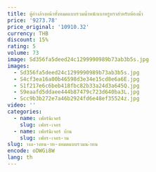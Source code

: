 ```yaml
---
title: ตู้อ่างล้างหน้าทั้งหมดแบบรวมน้ำหนักเบาหรูหราสำหรับห้องน้ำ
price: '9273.78'
price_original: '10910.32'
currency: THB
discount: 15%
rating: 5
volume: 73
image: Sd356fa5deed24c1299990989b73ab3b5s.jpg
images:
  - Sd356fa5deed24c1299990989b73ab3b5s.jpg
  - S4cf3ea16a00b46598d3e34e15cd8e6a6E.jpg
  - S1f217e6c6beb418fbc82b33a24d3a645Q.jpg
  - S9eaafd5ddaee444b87479c723d640ba3L.jpg
  - Scc9b3b272e7a46b2924fd6e48ef35524z.jpg
video: ''
categories:
  - name: เฟอร์นิเจอร์
    slug: เฟอร-เจอร
  - name: เฟอร์นิเจอร์ บ้าน
    slug: เฟอร-เจอร-าน
slug: างล-างหน-าท-งหมดแบบรวมน-ำหน
encode: oDWGi8W
lang: th
---
```

  
